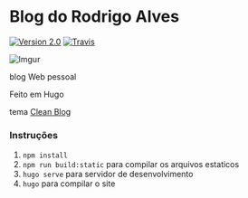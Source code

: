 # Blog do Rodrigo Alves
[![Version 2.0](https://img.shields.io/badge/version-2.0-blue.svg)](http://github.com/Rodrigo54/rodrigo54.github.io)
[![Travis](https://img.shields.io/travis/Rodrigo54/rodrigo54.github.io.svg)](https://travis-ci.org/Rodrigo54/rodrigo54.github.io)

![Imgur](https://i.imgur.com/YelUeVn.png)

blog Web pessoal

Feito em Hugo

tema [Clean Blog](https://github.com/humboldtux/startbootstrap-clean-blog)

### Instruções

  1. `npm install`
  1. `npm run build:static` para compilar os  arquivos estaticos
  1. `hugo serve` para servidor de desenvolvimento
  1. `hugo` para compilar o site
